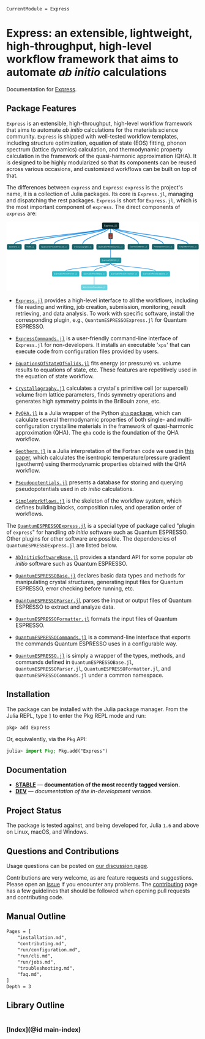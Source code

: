 ```@meta
CurrentModule = Express
```

# Express: an extensible, lightweight, high-throughput, high-level workflow framework that aims to automate _ab initio_ calculations

Documentation for [Express](https://github.com/MineralsCloud/Express.jl).

## Package Features

`Express` is an extensible, high-throughput, high-level workflow framework that aims to
automate _ab initio_ calculations for the materials science community. `Express` is shipped
with well-tested workflow templates, including structure optimization, equation of state
(EOS) fitting, phonon spectrum (lattice dynamics) calculation, and thermodynamic property
calculation in the framework of the quasi-harmonic approximation (QHA). It is designed to be
highly modularized so that its components can be reused across various occasions, and
customized workflows can be built on top of that.

The differences between `express` and `Express`:
`express` is the project's name, it is a collection of Julia packages.
Its core is `Express.jl`, managing and dispatching the rest packages.
`Express` is short for `Express.jl`, which is the most important component of `express`.
The direct components of `express` are:

![components](assets/components.png)

- [`Express.jl`](https://github.com/MineralsCloud/Express.jl) provides a high-level
  interface to all the workflows, including file reading and writing, job creation,
  submission, monitoring, result retrieving, and data analysis. To work with specific
  software, install the corresponding plugin, e.g., `QuantumESPRESSOExpress.jl` for Quantum
  ESPRESSO.

- [`ExpressCommands.jl`](https://github.com/MineralsCloud/ExpressCommands.jl) is a
  user-friendly command-line interface of `Express.jl` for non-developers. It installs an
  executable '`xps`' that can execute code from configuration files provided by users.

- [`EquationsOfStateOfSolids.jl`](https://github.com/MineralsCloud/EquationsOfStateOfSolids.jl)
  fits energy (or pressure) vs. volume results to equations of state, etc. These features
  are repetitively used in the equation of state workflow.

- [`Crystallography.jl`](https://github.com/MineralsCloud/Crystallography.jl) calculates a
  crystal's primitive cell (or supercell) volume from lattice parameters, finds symmetry
  operations and generates high symmetry points in the Brillouin zone, etc.

- [`PyQHA.jl`](https://github.com/MineralsCloud/PyQHA.jl) is a Julia wrapper of the
  Python [`qha` package](https://github.com/MineralsCloud/qha), which can calculate
  several thermodynamic properties of both single- and multi-configuration crystalline
  materials in the framework of quasi-harmonic approximation (QHA). The `qha` code is the
  foundation of the QHA workflow.

- [`Geotherm.jl`](https://github.com/MineralsCloud/Geotherm.jl) is a Julia interpretation
  of the Fortran code we used in
  [this paper](https://agupubs.onlinelibrary.wiley.com/doi/full/10.1002/2017GL073294), which
  calculates the isentropic temperature/pressure gradient (geotherm) using thermodynamic
  properties obtained with the QHA workflow.

- [`Pseudopotentials.jl`](https://github.com/MineralsCloud/Pseudopotentials.jl) presents a
  database for storing and querying pseudopotentials used in _ab initio_ calculations.

- [`SimpleWorkflows.jl`](https://github.com/MineralsCloud/SimpleWorkflows.jl) is the
  skeleton of the workflow system, which defines building blocks, composition rules, and
  operation order of workflows.

The
[`QuantumESPRESSOExpress.jl`](https://github.com/MineralsCloud/QuantumESPRESSOExpress.jl) is
a special type of package called "plugin of `express`" for handling _ab initio_ software
such as Quantum ESPRESSO. Other plugins for other software are possible. The dependencies of
`QuantumESPRESSOExpress.jl` are listed below.

- [`AbInitioSoftwareBase.jl`](https://github.com/MineralsCloud/AbInitioSoftwareBase.jl)
  provides a standard API for some popular _ab initio_ software such as Quantum ESPRESSO.

- [`QuantumESPRESSOBase.jl`](https://github.com/MineralsCloud/QuantumESPRESSOBase.jl)
  declares basic data types and methods for manipulating crystal structures, generating
  input files for Quantum ESPRESSO, error checking before running, etc.

- [`QuantumESPRESSOParser.jl`](https://github.com/MineralsCloud/QuantumESPRESSOParser.jl)
  parses the input or output files of Quantum ESPRESSO to extract and analyze data.

- [`QuantumESPRESSOFormatter.jl`](https://github.com/MineralsCloud/QuantumESPRESSOFormatter.jl)
  formats the input files of Quantum ESPRESSO.

- [`QuantumESPRESSOCommands.jl`](https://github.com/MineralsCloud/QuantumESPRESSOCommands.jl)
  is a command-line interface that exports the commands Quantum ESPRESSO uses in a
  configurable way.

- [`QuantumESPRESSO.jl`](https://github.com/MineralsCloud/QuantumESPRESSO.jl) is simply a
  wrapper of the types, methods, and commands defined in `QuantumESPRESSOBase.jl`,
  `QuantumESPRESSOParser.jl`, `QuantumESPRESSOFormatter.jl`, and
  `QuantumESPRESSOCommands.jl` under a common namespace.

## Installation

The package can be installed with the Julia package manager.
From the Julia REPL, type `]` to enter the Pkg REPL mode and run:

```
pkg> add Express
```

Or, equivalently, via the `Pkg` API:

```julia
julia> import Pkg; Pkg.add("Express")
```

## Documentation

- [**STABLE**](https://MineralsCloud.github.io/Express.jl/stable) &mdash; **documentation of the most recently tagged version.**
- [**DEV**](https://MineralsCloud.github.io/Express.jl/dev) &mdash; _documentation of the in-development version._

## Project Status

The package is tested against, and being developed for, Julia `1.6` and above on Linux,
macOS, and Windows.

## Questions and Contributions

Usage questions can be posted on
[our discussion page](https://github.com/MineralsCloud/Express.jl/discussions).

Contributions are very welcome, as are feature requests and suggestions. Please open an
[issue](https://github.com/MineralsCloud/Express.jl/issues)
if you encounter any problems. The [contributing](@ref) page has
a few guidelines that should be followed when opening pull requests and contributing code.

## Manual Outline

```@contents
Pages = [
    "installation.md",
    "contributing.md",
    "run/configuration.md",
    "run/cli.md",
    "run/jobs.md",
    "troubleshooting.md",
    "faq.md",
]
Depth = 3
```

## Library Outline

```@contents

```

### [Index](@id main-index)

```@index

```
